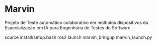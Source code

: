 # Marvin
Projeto de Teste automático colaborativo em múltiplos dispositivos da Especialização em IA para Engenharia de Testes de Software


source install/setup.bash
ros2 launch marvin_bringup marvin_launch.py


